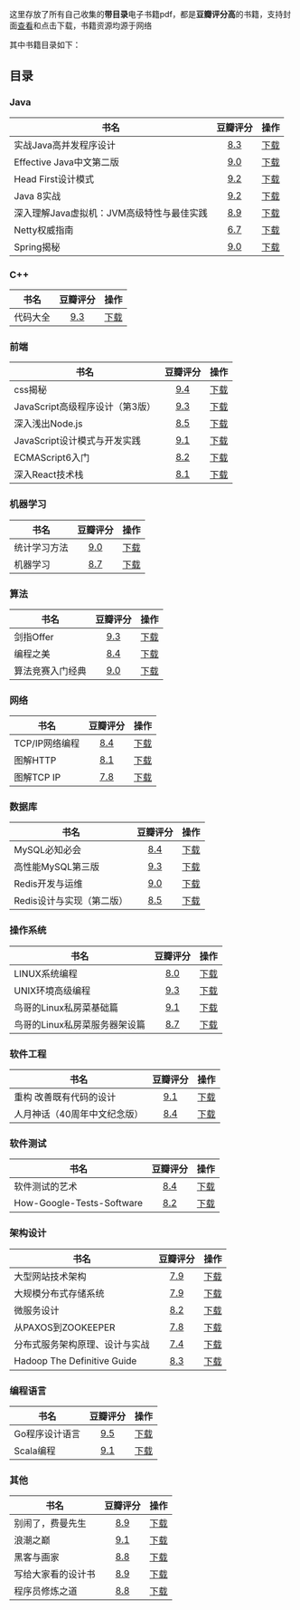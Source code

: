 这里存放了所有自己收集的**带目录**电子书籍pdf，都是**豆瓣评分高**的书籍，支持封面[查看](https://github.com/guanpengchn/aaron.books/tree/master/cover)和点击下载，书籍资源均源于网络

其中书籍目录如下：

## 目录

### Java

|书名|豆瓣评分|操作|
|---|:-:|:-:|
|实战Java高并发程序设计|[8.3](https://book.douban.com/subject/26663605/)|[下载](https://github.com/guanpengchn/aaron.books/raw/master/Java/%E5%AE%9E%E6%88%98Java%E9%AB%98%E5%B9%B6%E5%8F%91%E7%A8%8B%E5%BA%8F%E8%AE%BE%E8%AE%A1.pdf)|
|Effective Java中文第二版|[9.0](https://book.douban.com/subject/3360807/)|[下载](https://github.com/guanpengchn/aaron.books/raw/master/Java/Effective%20Java%E4%B8%AD%E6%96%87%E7%AC%AC%E4%BA%8C%E7%89%88.pdf)|
|Head First设计模式|[9.2](https://book.douban.com/subject/2243615/)|[下载](https://github.com/guanpengchn/aaron.books/raw/master/Java/Head%20First%E8%AE%BE%E8%AE%A1%E6%A8%A1%E5%BC%8F.pdf)|
|Java 8实战|[9.2](https://book.douban.com/subject/26772632/)|[下载](https://github.com/guanpengchn/aaron.books/raw/master/Java/Java%208%E5%AE%9E%E6%88%98.pdf)|
|深入理解Java虚拟机：JVM高级特性与最佳实践|[8.9](https://book.douban.com/subject/24722612/)|[下载](https://github.com/guanpengchn/aaron.books/raw/master/Java/%E6%B7%B1%E5%85%A5%E7%90%86%E8%A7%A3Java%E8%99%9A%E6%8B%9F%E6%9C%BA%EF%BC%9AJVM%E9%AB%98%E7%BA%A7%E7%89%B9%E6%80%A7%E4%B8%8E%E6%9C%80%E4%BD%B3%E5%AE%9E%E8%B7%B5.pdf)|
|Netty权威指南|[6.7](https://book.douban.com/subject/26373138/)|[下载](https://github.com/guanpengchn/aaron.books/raw/master/Java/Netty%E6%9D%83%E5%A8%81%E6%8C%87%E5%8D%97.pdf)|
|Spring揭秘|[9.0](https://book.douban.com/subject/3897837/)|[下载](https://github.com/guanpengchn/aaron.books/raw/master/Java/Spring%E6%8F%AD%E7%A7%98.pdf)| 

### C++

|书名|豆瓣评分|操作|
|---|:-:|:-:|
|代码大全|[9.3](https://book.douban.com/subject/1477390/)|[下载](https://github.com/guanpengchn/aaron.books/raw/master/C%2B%2B/%E4%BB%A3%E7%A0%81%E5%A4%A7%E5%85%A8.pdf)|

### 前端

|书名|豆瓣评分|操作|
|---|:-:|:-:|
|css揭秘|[9.4](https://book.douban.com/subject/26745943/)|[下载](https://github.com/guanpengchn/aaron.books/raw/master/%E5%89%8D%E7%AB%AF/css%E6%8F%AD%E7%A7%98.pdf)|
|JavaScript高级程序设计（第3版）|[9.3](https://book.douban.com/subject/10546125/)|[下载](https://github.com/guanpengchn/aaron.books/raw/master/%E5%89%8D%E7%AB%AF/JavaScript%E9%AB%98%E7%BA%A7%E7%A8%8B%E5%BA%8F%E8%AE%BE%E8%AE%A1%EF%BC%88%E7%AC%AC3%E7%89%88%EF%BC%89.pdf)|
|深入浅出Node.js|[8.5](https://book.douban.com/subject/25768396/)|[下载](https://github.com/guanpengchn/aaron.books/raw/master/%E5%89%8D%E7%AB%AF/%E6%B7%B1%E5%85%A5%E6%B5%85%E5%87%BANode.js.pdf)|
|JavaScript设计模式与开发实践|[9.1](https://book.douban.com/subject/26382780/)|[下载](https://github.com/guanpengchn/aaron.books/raw/master/%E5%89%8D%E7%AB%AF/JavaScript%E8%AE%BE%E8%AE%A1%E6%A8%A1%E5%BC%8F%E4%B8%8E%E5%BC%80%E5%8F%91%E5%AE%9E%E8%B7%B5.pdf)|
|ECMAScript6入门|[8.2](https://book.douban.com/subject/25966265/)|[下载](https://github.com/guanpengchn/aaron.books/raw/master/%E5%89%8D%E7%AB%AF/ECMAScript6%E5%85%A5%E9%97%A8.pdf)|
|深入React技术栈|[8.1](https://book.douban.com/subject/26918038/)|[下载](https://github.com/guanpengchn/aaron.books/raw/master/%E5%89%8D%E7%AB%AF/%E6%B7%B1%E5%85%A5REACT%E6%8A%80%E6%9C%AF%E6%A0%88.pdf)|

### 机器学习

|书名|豆瓣评分|操作|
|---|:-:|:-:|
|统计学习方法|[9.0](https://book.douban.com/subject/10590856/)|[下载](https://github.com/guanpengchn/aaron.books/raw/master/%E6%9C%BA%E5%99%A8%E5%AD%A6%E4%B9%A0/%E7%BB%9F%E8%AE%A1%E5%AD%A6%E4%B9%A0%E6%96%B9%E6%B3%95.pdf)|
|机器学习|[8.7](https://book.douban.com/subject/26708119/)|[下载](https://github.com/guanpengchn/aaron.books/raw/master/%E6%9C%BA%E5%99%A8%E5%AD%A6%E4%B9%A0/%E6%9C%BA%E5%99%A8%E5%AD%A6%E4%B9%A0.pdf)|

### 算法

|书名|豆瓣评分|操作|
|---|:-:|:-:|
|剑指Offer|[9.3](https://book.douban.com/subject/27008702/)|[下载](https://github.com/guanpengchn/aaron.books/raw/master/%E7%AE%97%E6%B3%95/%E5%89%91%E6%8C%87Offer.pdf)|
|编程之美|[8.4](https://book.douban.com/subject/3004255/)|[下载](https://github.com/guanpengchn/aaron.books/raw/master/%E7%AE%97%E6%B3%95/%E7%BC%96%E7%A8%8B%E4%B9%8B%E7%BE%8E.pdf)|
|算法竞赛入门经典|[9.0](https://book.douban.com/subject/25902102/)|[下载](https://github.com/guanpengchn/aaron.books/raw/master/%E7%AE%97%E6%B3%95/%E7%AE%97%E6%B3%95%E7%AB%9E%E8%B5%9B%E5%85%A5%E9%97%A8%E7%BB%8F%E5%85%B8.pdf)| 

### 网络

|书名|豆瓣评分|操作|
|---|:-:|:-:|
|TCP/IP网络编程|[8.4](https://book.douban.com/subject/25911735/)|[下载](https://github.com/guanpengchn/aaron.books/raw/master/%E7%BD%91%E7%BB%9C/TCP&IP%E7%BD%91%E7%BB%9C%E7%BC%96%E7%A8%8B.pdf)|
|图解HTTP|[8.1](https://book.douban.com/subject/25863515/)|[下载](https://github.com/guanpengchn/aaron.books/raw/master/%E7%BD%91%E7%BB%9C/%E5%9B%BE%E8%A7%A3HTTP.pdf)|
|图解TCP IP|[7.8](https://book.douban.com/subject/24737674/)|[下载](https://github.com/guanpengchn/aaron.books/raw/master/%E7%BD%91%E7%BB%9C/%E5%9B%BE%E8%A7%A3TCP%20IP.pdf)|

### 数据库

|书名|豆瓣评分|操作|
|---|:-:|:-:|
|MySQL必知必会|[8.4](https://book.douban.com/subject/3354490/)|[下载](https://github.com/guanpengchn/aaron.books/raw/master/%E6%95%B0%E6%8D%AE%E5%BA%93/MySQL%E5%BF%85%E7%9F%A5%E5%BF%85%E4%BC%9A.pdf)|
|高性能MySQL第三版|[9.3](https://book.douban.com/subject/23008813/)|[下载](https://github.com/guanpengchn/aaron.books/raw/master/%E6%95%B0%E6%8D%AE%E5%BA%93/%E9%AB%98%E6%80%A7%E8%83%BDmysql%E7%AC%AC%E4%B8%89%E7%89%88.pdf)|
|Redis开发与运维|[9.0](https://book.douban.com/subject/26971561/)|[下载](https://github.com/guanpengchn/aaron.books/raw/master/%E6%95%B0%E6%8D%AE%E5%BA%93/Redis%E5%BC%80%E5%8F%91%E4%B8%8E%E8%BF%90%E7%BB%B4.pdf)|
|Redis设计与实现（第二版）|[8.5](https://book.douban.com/subject/25900156/)|[下载](https://github.com/guanpengchn/aaron.books/raw/master/%E6%95%B0%E6%8D%AE%E5%BA%93/Redis%E8%AE%BE%E8%AE%A1%E4%B8%8E%E5%AE%9E%E7%8E%B0%EF%BC%88%E7%AC%AC%E4%BA%8C%E7%89%88%EF%BC%89.pdf)|

### 操作系统

|书名|豆瓣评分|操作|
|---|:-:|:-:|
|LINUX系统编程|[8.0](https://book.douban.com/subject/3907181/)|[下载](https://github.com/guanpengchn/aaron.books/raw/master/%E6%93%8D%E4%BD%9C%E7%B3%BB%E7%BB%9F/linux%E7%B3%BB%E7%BB%9F%E7%BC%96%E7%A8%8B.pdf)|
|UNIX环境高级编程|[9.3](https://book.douban.com/subject/25900403/)|[下载](https://github.com/guanpengchn/aaron.books/raw/master/%E6%93%8D%E4%BD%9C%E7%B3%BB%E7%BB%9F/UNIX%E7%8E%AF%E5%A2%83%E9%AB%98%E7%BA%A7%E7%BC%96%E7%A8%8B.pdf)|
|鸟哥的Linux私房菜基础篇|[9.1](https://book.douban.com/subject/4889838/)|[下载](https://github.com/guanpengchn/aaron.books/raw/master/%E6%93%8D%E4%BD%9C%E7%B3%BB%E7%BB%9F/%E9%B8%9F%E5%93%A5%E7%9A%84Linux%E7%A7%81%E6%88%BF%E8%8F%9C%E5%9F%BA%E7%A1%80%E7%AF%87.pdf)|
|鸟哥的Linux私房菜服务器架设篇|[8.7](https://book.douban.com/subject/10794788/)|[下载](https://github.com/guanpengchn/aaron.books/raw/master/%E6%93%8D%E4%BD%9C%E7%B3%BB%E7%BB%9F/%E9%B8%9F%E5%93%A5%E7%9A%84Linux%E7%A7%81%E6%88%BF%E8%8F%9C%E6%9C%8D%E5%8A%A1%E5%99%A8%E6%9E%B6%E8%AE%BE%E7%AF%87.pdf)|

### 软件工程

|书名|豆瓣评分|操作|
|---|:-:|:-:|
|重构 改善既有代码的设计|[9.1](https://book.douban.com/subject/4262627/)|[下载](https://github.com/guanpengchn/aaron.books/raw/master/%E8%BD%AF%E4%BB%B6%E5%B7%A5%E7%A8%8B/%E9%87%8D%E6%9E%84%20%E6%94%B9%E5%96%84%E6%97%A2%E6%9C%89%E4%BB%A3%E7%A0%81%E7%9A%84%E8%AE%BE%E8%AE%A1.pdf)|
|人月神话（40周年中文纪念版）|[8.4](https://book.douban.com/subject/26358448/)|[下载](https://github.com/guanpengchn/aaron.books/raw/master/%E8%BD%AF%E4%BB%B6%E5%B7%A5%E7%A8%8B/%E4%BA%BA%E6%9C%88%E7%A5%9E%E8%AF%9D%EF%BC%8840%E5%91%A8%E5%B9%B4%E4%B8%AD%E6%96%87%E7%BA%AA%E5%BF%B5%E7%89%88%EF%BC%89.pdf)|

### 软件测试

|书名|豆瓣评分|操作|
|---|:-:|:-:|
|软件测试的艺术|[8.4](https://book.douban.com/subject/1445661/)|[下载](https://github.com/guanpengchn/aaron.books/raw/master/%E8%BD%AF%E4%BB%B6%E6%B5%8B%E8%AF%95/%E8%BD%AF%E4%BB%B6%E6%B5%8B%E8%AF%95%E7%9A%84%E8%89%BA%E6%9C%AF.pdf)|
|How-Google-Tests-Software|[8.2](https://book.douban.com/subject/25742200/)|[下载](https://github.com/guanpengchn/aaron.books/raw/master/%E8%BD%AF%E4%BB%B6%E6%B5%8B%E8%AF%95/How-Google-Tests-Software.pdf)|

### 架构设计

|书名|豆瓣评分|操作|
|---|:-:|:-:|
|大型网站技术架构|[7.9](https://book.douban.com/subject/25723064/)|[下载](https://github.com/guanpengchn/aaron.books/raw/master/%E6%9E%B6%E6%9E%84%E8%AE%BE%E8%AE%A1/%E5%A4%A7%E5%9E%8B%E7%BD%91%E7%AB%99%E6%8A%80%E6%9C%AF%E6%9E%B6%E6%9E%84.pdf)|
|大规模分布式存储系统|[7.9](https://book.douban.com/subject/25723658/)|[下载](https://github.com/guanpengchn/aaron.books/raw/master/%E6%9E%B6%E6%9E%84%E8%AE%BE%E8%AE%A1/%E5%A4%A7%E8%A7%84%E6%A8%A1%E5%88%86%E5%B8%83%E5%BC%8F%E5%AD%98%E5%82%A8%E7%B3%BB%E7%BB%9F.pdf)|
|微服务设计|[8.2](https://book.douban.com/subject/26772677/)|[下载](https://github.com/guanpengchn/aaron.books/raw/master/%E6%9E%B6%E6%9E%84%E8%AE%BE%E8%AE%A1/%E5%BE%AE%E6%9C%8D%E5%8A%A1%E8%AE%BE%E8%AE%A1.pdf)|
|从PAXOS到ZOOKEEPER|[7.8](https://book.douban.com/subject/26292004/)|[下载](https://github.com/guanpengchn/aaron.books/raw/master/%E6%9E%B6%E6%9E%84%E8%AE%BE%E8%AE%A1/%E4%BB%8EPAXOS%E5%88%B0ZOOKEEPER.pdf)|
|分布式服务架构原理、设计与实战|[7.4](https://book.douban.com/subject/27091029/)|[下载](https://github.com/guanpengchn/aaron.books/tree/master/%E6%9E%B6%E6%9E%84%E8%AE%BE%E8%AE%A1/%E5%88%86%E5%B8%83%E5%BC%8F%E6%9C%8D%E5%8A%A1%E6%9E%B6%E6%9E%84%E5%8E%9F%E7%90%86%E3%80%81%E8%AE%BE%E8%AE%A1%E4%B8%8E%E5%AE%9E%E6%88%98)|
|Hadoop The Definitive Guide|[8.3](https://book.douban.com/subject/3220004/)|[下载](https://github.com/guanpengchn/aaron.books/raw/master/%E6%9E%B6%E6%9E%84%E8%AE%BE%E8%AE%A1/Hadoop%20The%20Definitive%20Guide.pdf)|

### 编程语言

|书名|豆瓣评分|操作|
|---|:-:|:-:|
|Go程序设计语言|[9.5](https://book.douban.com/subject/26859123/)|[下载](https://github.com/guanpengchn/aaron.books/raw/master/%E7%BC%96%E7%A8%8B%E8%AF%AD%E8%A8%80/Go%E7%A8%8B%E5%BA%8F%E8%AE%BE%E8%AE%A1%E8%AF%AD%E8%A8%80.pdf)|
|Scala编程|[9.1](https://book.douban.com/subject/27591387/)|[下载](https://github.com/guanpengchn/aaron.books/raw/master/%E7%BC%96%E7%A8%8B%E8%AF%AD%E8%A8%80/Scala%E7%BC%96%E7%A8%8B.pdf)|

### 其他

|书名|豆瓣评分|操作|
|---|:-:|:-:|
|别闹了，费曼先生|[8.9](https://book.douban.com/subject/1037602/)|[下载](https://github.com/guanpengchn/aaron.books/raw/master/%E5%85%B6%E4%BB%96/%E5%88%AB%E9%97%B9%E4%BA%86%EF%BC%8C%E8%B4%B9%E6%9B%BC%E5%85%88%E7%94%9F.pdf)|
|浪潮之巅|[9.1](https://book.douban.com/subject/6709783/)|[下载](https://github.com/guanpengchn/aaron.books/raw/master/%E5%85%B6%E4%BB%96/%E6%B5%AA%E6%BD%AE%E4%B9%8B%E5%B7%85.pdf)|
|黑客与画家|[8.8](https://book.douban.com/subject/6021440/)|[下载](https://github.com/guanpengchn/aaron.books/raw/master/%E5%85%B6%E4%BB%96/%E9%BB%91%E5%AE%A2%E4%B8%8E%E7%94%BB%E5%AE%B6.pdf)|
|写给大家看的设计书|[8.9](https://book.douban.com/subject/26664522/)|[下载](https://github.com/guanpengchn/aaron.books/raw/master/%E5%85%B6%E4%BB%96/%E5%86%99%E7%BB%99%E5%A4%A7%E5%AE%B6%E7%9C%8B%E7%9A%84%E8%AE%BE%E8%AE%A1%E4%B9%A6.pdf)|
|程序员修炼之道|[8.8](https://book.douban.com/subject/5387402/)|[下载](https://github.com/guanpengchn/aaron.books/raw/master/%E5%85%B6%E4%BB%96/%E7%A8%8B%E5%BA%8F%E5%91%98%E4%BF%AE%E7%82%BC%E4%B9%8B%E9%81%93.pdf)|
